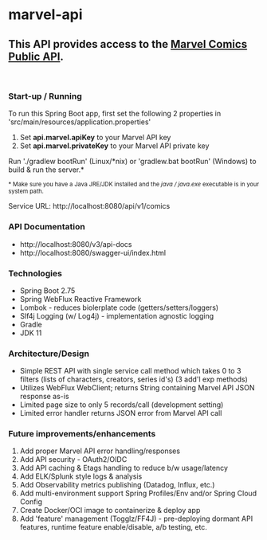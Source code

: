 # marvel-api

## This API provides access to the [Marvel Comics Public API](https://developer.marvel.com/).

<br/>

### Start-up / Running
To run this Spring Boot app, first set the following 2 properties in 'src/main/resources/application.properties'

1. Set **api.marvel.apiKey** to your Marvel API key
2. Set **api.marvel.privateKey** to your Marvel API private key

Run './gradlew bootRun' (Linux/\*nix) or 'gradlew.bat bootRun' (Windows) to build & run the server.*

<sup>* Make sure you have a Java JRE/JDK installed and the _java / java.exe_ executable is in your system path.<sup>

Service URL:  http://localhost:8080/api/v1/comics

### API Documentation
- http://localhost:8080/v3/api-docs
- http://localhost:8080/swagger-ui/index.html

### Technologies
- Spring Boot 2.75
- Spring WebFlux Reactive Framework
- Lombok - reduces biolerplate code (getters/setters/loggers)
- Slf4j Logging (w/ Log4j) - implementation agnostic logging
- Gradle
- JDK 11

### Architecture/Design

- Simple REST API with single service call method which takes 0 to 3 filters (lists of characters, creators, series id's) (3 add'l exp methods)
- Utilizes WebFlux WebClient; returns String containing Marvel API JSON response as-is
- Limited page size to only 5 records/call (development setting)
- Limited error handler returns JSON error from Marvel API call

### Future improvements/enhancements
1. Add proper Marvel API error handling/responses
2. Add API security - OAuth2/OIDC
3. Add API caching & Etags handling to reduce b/w usage/latency
4. Add ELK/Splunk style logs & analysis
5. Add Observability metrics publishing (Datadog, Influx, etc.)
6. Add multi-environment support Spring Profiles/Env and/or Spring Cloud Config
7. Create Docker/OCI image to containerize & deploy app
8. Add 'feature' management (Togglz/FF4J) - pre-deploying dormant API features, runtime feature enable/disable, a/b testing, etc.